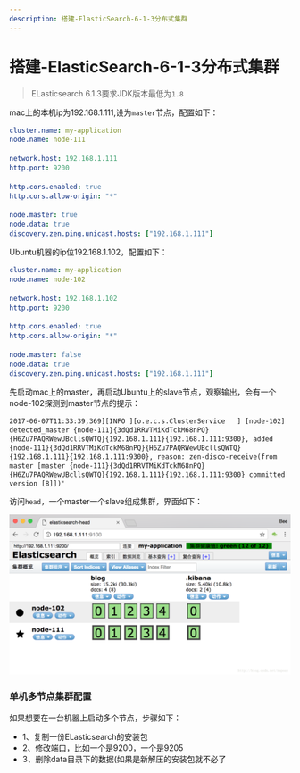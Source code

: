 ```yaml
---
description: 搭建-ElasticSearch-6-1-3分布式集群
---
```


# 搭建-ElasticSearch-6-1-3分布式集群
> ELasticsearch 6.1.3要求JDK版本最低为`1.8`

mac上的本机ip为192.168.1.111,设为`master`节点，配置如下：
```yaml
cluster.name: my-application
node.name: node-111

network.host: 192.168.1.111
http.port: 9200

http.cors.enabled: true
http.cors.allow-origin: "*"

node.master: true
node.data: true
discovery.zen.ping.unicast.hosts: ["192.168.1.111"]
```
Ubuntu机器的ip位192.168.1.102，配置如下：

```yaml
cluster.name: my-application
node.name: node-102

network.host: 192.168.1.102
http.port: 9200

http.cors.enabled: true
http.cors.allow-origin: "*"

node.master: false
node.data: true
discovery.zen.ping.unicast.hosts: ["192.168.1.111"]
```

先启动mac上的master，再启动Ubuntu上的slave节点，观察输出，会有一个node-102探测到master节点的提示：

```
2017-06-07T11:33:39,369][INFO ][o.e.c.s.ClusterService   ] [node-102] detected_master {node-111}{3dQd1RRVTMiKdTckM68nPQ}{H6Zu7PAQRWewUBcllsQWTQ}{192.168.1.111}{192.168.1.111:9300}, added {node-111}{3dQd1RRVTMiKdTckM68nPQ}{H6Zu7PAQRWewUBcllsQWTQ}{192.168.1.111}{192.168.1.111:9300}, reason: zen-disco-receive(from master [master {node-111}{3dQd1RRVTMiKdTckM68nPQ}{H6Zu7PAQRWewUBcllsQWTQ}{192.168.1.111}{192.168.1.111:9300} committed version [8]])'

```

访问`head`，一个master一个slave组成集群，界面如下：

![](/assets/jianshu/2743275-72a9f7da67487398.png)


### 单机多节点集群配置

如果想要在一台机器上启动多个节点，步骤如下：

- 1、复制一份ELasticsearch的安装包
- 2、修改端口，比如一个是9200，一个是9205
- 3、删除data目录下的数据(如果是新解压的安装包就不必了
